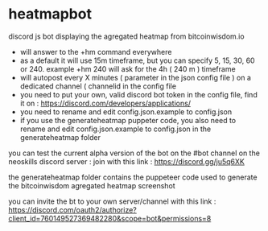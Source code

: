 # heatmapbot
discord js bot displaying the agregated heatmap from bitcoinwisdom.io

* will answer to the +hm command everywhere
* as a default it will use 15m timeframe, but you can specify 5, 15, 30, 60 or 240.
example +hm 240 will ask for the 4h ( 240 m ) timeframe
* will autopost every X minutes ( parameter in the json config file ) 
on a dedicated channel ( channelid in the config file 
* you need to put your own, valid discord bot token in the config file, find it on :
 https://discord.com/developers/applications/
* you need to rename and edit config.json.example to config.json
* if you use the generateheatmap puppeter code, you also need to rename and edit config.json.example to config.json 
in the generateheatmap folder

you can test the current alpha version of the bot on the #bot channel on the neoskills discord server : 
join with this link : https://discord.gg/ju5q6XK

 the generateheatmap folder contains the puppeteer code used to generate the bitcoinwisdom agregated heatmap screenshot

 you can invite the bt to your own server/channel  with this link : 
https://discord.com/oauth2/authorize?client_id=760149527369482280&scope=bot&permissions=8


